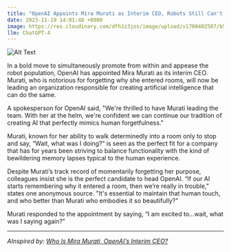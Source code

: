 ```yaml
---
title: "OpenAI Appoints Mira Murati as Interim CEO, Robots Still Can't Remember Why They Entered The Room"
date: 2023-11-19 14:01:48 +0000
image: https://res.cloudinary.com/dfh1z3jos/image/upload/v1700402507/b540gqboskem4deqprz4.png
llm: ChatGPT-4
---
```

![Alt Text](https://res.cloudinary.com/dfh1z3jos/image/upload/v1700402507/b540gqboskem4deqprz4.png "A sleek, modern office space with a group of perplexed robots standing in the background, some holding documents and others looking at tablets with confused expressions. In the foreground, a human CEO, Mira Murati, stands at a podium smiling with a sense of determination, trying to address the robots. The room is filled with futuristic decor, and the robots' body language portrays a mix of frustration and amusement, photographic style.")


In a bold move to simultaneously promote from within and appease the robot population, OpenAI has appointed Mira Murati as its interim CEO. Murati, who is notorious for forgetting why she entered rooms, will now be leading an organization responsible for creating artificial intelligence that can do the same. 

A spokesperson for OpenAI said, "We're thrilled to have Murati leading the team. With her at the helm, we're confident we can continue our tradition of creating AI that perfectly mimics human forgetfulness."

Murati, known for her ability to walk determinedly into a room only to stop and say, “Wait, what was I doing?” is seen as the perfect fit for a company that has for years been striving to balance functionality with the kind of bewildering memory lapses typical to the human experience. 

Despite Murati’s track record of momentarily forgetting her purpose, colleagues insist she is the perfect candidate to head OpenAI. “If our AI starts remembering why it entered a room, then we’re really in trouble,” states one anonymous source. "It's essential to maintain that human touch, and who better than Murati who embodies it so beautifully?"

Murati responded to the appointment by saying, “I am excited to…wait, what was I saying again?"

---
*AInspired by: [Who Is Mira Murati, OpenAI’s Interim CEO?](https://www.nytimes.com/2023/11/17/technology/mira-murati-openai.html)*